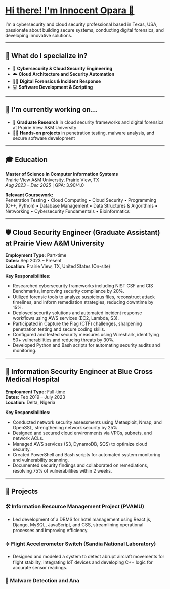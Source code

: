 # [Hi there! I'm Innocent Opara 👋](https://github.com/cent007)

I’m a cybersecurity and cloud security professional based in Texas, USA, passionate about building secure systems, conducting digital forensics, and developing innovative solutions.

---

## 💼 What do I specialize in?

- 🔐 **Cybersecurity & Cloud Security Engineering**
- ☁️ **Cloud Architecture and Security Automation**
- 🕵️‍♂️ **Digital Forensics & Incident Response**
- 💻 **Software Development & Scripting**

---

## 🚧 I'm currently working on...

- 🔬 **Graduate Research** in cloud security frameworks and digital forensics at Prairie View A&M University
- 🧑‍💻 **Hands-on projects** in penetration testing, malware analysis, and secure software development

---

## 🎓 Education

**Master of Science in Computer Information Systems**  
Prairie View A&M University, Prairie View, TX  
_Aug 2023 – Dec 2025_ | GPA: 3.90/4.0

**Relevant Coursework:**  
Penetration Testing • Cloud Computing • Cloud Security • Programming (C++, Python) • Database Management • Data Structures & Algorithms • Networking • Cybersecurity Fundamentals • Bioinformatics

---

## 🛡️ Cloud Security Engineer (Graduate Assistant) at Prairie View A&M University

**Employment Type:** Part-time  
**Dates:** Sep 2023 – Present  
**Location:** Prairie View, TX, United States (On-site)

**Key Responsibilities:**

- Researched cybersecurity frameworks including NIST CSF and CIS Benchmarks, improving security compliance by 20%.
- Utilized forensic tools to analyze suspicious files, reconstruct attack timelines, and inform remediation strategies, reducing downtime by 15%.
- Deployed security solutions and automated incident response workflows using AWS services (EC2, Lambda, S3).
- Participated in Capture the Flag (CTF) challenges, sharpening penetration testing and secure coding skills.
- Configured and tested security measures using Wireshark, identifying 50+ vulnerabilities and reducing threats by 30%.
- Developed Python and Bash scripts for automating security audits and monitoring.

---

## 🔐 Information Security Engineer at Blue Cross Medical Hospital

**Employment Type:** Full-time  
**Dates:** Feb 2019 – July 2023  
**Location:** Delta, Nigeria

**Key Responsibilities:**

- Conducted network security assessments using Metasploit, Nmap, and OpenSSL, strengthening network security by 25%.
- Designed and secured cloud environments via VPCs, subnets, and network ACLs.
- Managed AWS services (S3, DynamoDB, SQS) to optimize cloud security.
- Created PowerShell and Bash scripts for automated system monitoring and vulnerability scanning.
- Documented security findings and collaborated on remediations, resolving 75% of vulnerabilities within 2 weeks.

---

## 🚀 Projects

### 🛠️ Information Resource Management Project (PVAMU)

- Led development of a DBMS for hotel management using React.js, Django, MySQL, JavaScript, and CSS, streamlining operational processes and improving efficiency.

### ✈️ Flight Accelerometer Switch (Sandia National Laboratory)

- Designed and modeled a system to detect abrupt aircraft movements for flight stability, integrating IoT devices and developing C++ logic for accurate sensor readings.

### 🦠 Malware Detection and Ana
